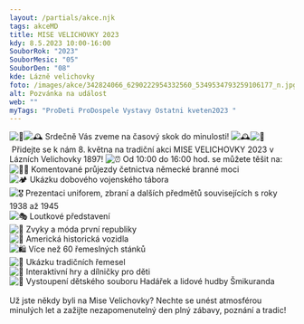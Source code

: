 ```yaml
---
layout: /partials/akce.njk
tags: akceMD
title: MISE VELICHOVKY 2023
kdy: 8.5.2023 10:00-16:00
SouborRok: "2023"
SouborMesic: "05"
SouborDen: "08"
kde: Lázně velichovky
foto: /images/akce/342824066_6290222954332560_5349534793259106177_n.jpg
alt: Pozvánka na událost
web: ""
myTags: "ProDeti ProDospele Vystavy Ostatni kveten2023 "
---
```

<!--StartFragment-->

![🎉](https://static.xx.fbcdn.net/images/emoji.php/v9/t8c/1/16/1f389.png)![🕰️](https://static.xx.fbcdn.net/images/emoji.php/v9/te6/1/16/1f570.png) Srdečně Vás zveme na časový skok do minulosti! ![🕰️](https://static.xx.fbcdn.net/images/emoji.php/v9/te6/1/16/1f570.png)![🎉](https://static.xx.fbcdn.net/images/emoji.php/v9/t8c/1/16/1f389.png) Přidejte se k nám 8. května na tradiční akci MISE VELICHOVKY 2023 v Lázních Velichovky 1897! ![⏰](https://static.xx.fbcdn.net/images/emoji.php/v9/t34/1/16/23f0.png) Od 10:00 do 16:00 hod. se můžete těšit na:\
![👮‍♂️](https://static.xx.fbcdn.net/images/emoji.php/v9/t2b/1/16/1f46e_200d_2642.png) Komentované průjezdy četnictva německé branné moci\
![🏕️](https://static.xx.fbcdn.net/images/emoji.php/v9/tdc/1/16/1f3d5.png) Ukázku dobového vojenského tábora\
![🎖️](https://static.xx.fbcdn.net/images/emoji.php/v9/ta8/1/16/1f396.png) Prezentaci uniforem, zbraní a dalších předmětů souvisejících s roky 1938 až 1945\
![🎭](https://static.xx.fbcdn.net/images/emoji.php/v9/tae/1/16/1f3ad.png) Loutkové představení\
![👗](https://static.xx.fbcdn.net/images/emoji.php/v9/tee/1/16/1f457.png) Zvyky a móda první republiky\
![🚗](https://static.xx.fbcdn.net/images/emoji.php/v9/tec/1/16/1f697.png) Americká historická vozidla\
![🛍️](https://static.xx.fbcdn.net/images/emoji.php/v9/taf/1/16/1f6cd.png) Více než 60 řemeslných stánků\
![🔨](https://static.xx.fbcdn.net/images/emoji.php/v9/td3/1/16/1f528.png) Ukázku tradičních řemesel\
![🎲](https://static.xx.fbcdn.net/images/emoji.php/v9/t1b/1/16/1f3b2.png) Interaktivní hry a dílničky pro děti\
![💃](https://static.xx.fbcdn.net/images/emoji.php/v9/tc7/1/16/1f483.png) Vystoupení dětského souboru Hadářek a lidové hudby Šmikuranda\
\
Už jste někdy byli na Mise Velichovky? Nechte se unést atmosférou minulých let a zažijte nezapomenutelný den plný zábavy, poznání a tradic!

<!--EndFragment-->